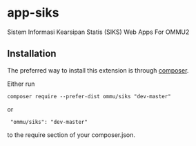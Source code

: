 app-siks
=============
Sistem Informasi Kearsipan Statis (SIKS) Web Apps For OMMU2


Installation
------------
The preferred way to install this extension is through [composer](http://getcomposer.org/download/).

Either run

```
composer require --prefer-dist ommu/siks "dev-master"
```

 or
```
 "ommu/siks": "dev-master"
```

to the require section of your composer.json.
